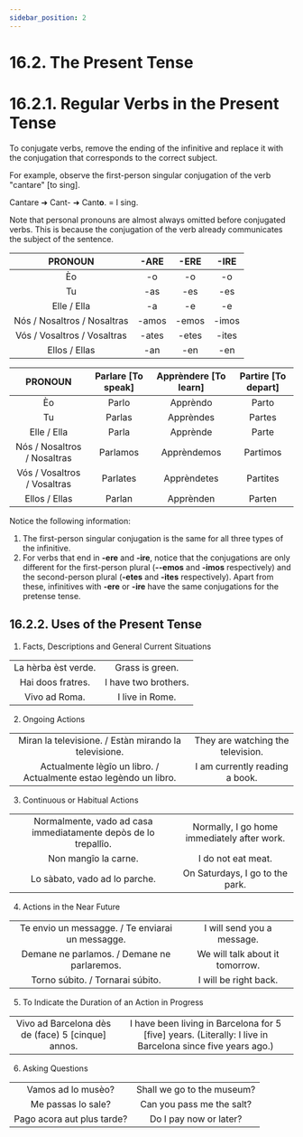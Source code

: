 ```yaml
---
sidebar_position: 2
---
```


# 16.2. The Present Tense

# 16.2.1. Regular Verbs in the Present Tense
To conjugate verbs, remove the ending of the infinitive and replace it with the conjugation that corresponds to the correct subject.

For example, observe the first-person singular conjugation of the verb "cantare" [to sing].

Cantare ➜ Cant- ➜ Cant**o**. = I sing.

Note that personal pronouns are almost always omitted before conjugated verbs. This is because the conjugation of the verb already communicates the subject of the sentence.

|           PRONOUN           |  -ARE |  -ERE |  -IRE |
|:---------------------------:|:-----:|:-----:|:-----:|
|              Èo             |   -o  |   -o  |   -o  |
|              Tu             |  -as  |  -es  |  -es  |
|         Elle / Ella         |   -a  |   -e  |   -e  |
| Nós / Nosaltros / Nosaltras | -amos | -emos | -imos |
| Vós / Vosaltros / Vosaltras | -ates | -etes | -ites |
|        Ellos / Ellas        |  -an  |  -en  |  -en  |

|           PRONOUN           | Parlare [To speak] | Apprèndere [To learn] | Partire [To depart] |
|:---------------------------:|:------------------:|:---------------------:|:-------------------:|
|              Èo             |        Parlo       |        Apprèndo       |        Parto        |
|              Tu             |       Parlas       |       Apprèndes       |        Partes       |
|         Elle / Ella         |        Parla       |        Apprènde       |        Parte        |
| Nós / Nosaltros / Nosaltras |      Parlamos      |      Apprèndemos      |       Partimos      |
| Vós / Vosaltros / Vosaltras |      Parlates      |      Apprèndetes      |       Partites      |
|        Ellos / Ellas        |       Parlan       |       Apprènden       |        Parten       |

Notice the following information:
1. The first-person singular conjugation is the same for all three types of the infinitive.
2. For verbs that end in **-ere** and **-ire**, notice that the conjugations are only different for the first-person plural (**--emos** and **-imos** respectively) and the second-person plural (**-etes** and **-ites** respectively). Apart from these, infinitives with **-ere** or **-ire** have the same conjugations for the pretense tense.

## 16.2.2. Uses of the Present Tense

1. Facts, Descriptions and General Current Situations

|                                 |                     |
|:-------------------------------:|:-------------------:|
| La hèrba èst verde. | Grass is green. |
| Hai doos fratres. | I have two brothers. |
| Vivo ad Roma. | I live in Rome. |

2. Ongoing Actions

|                                 |                     |
|:-------------------------------:|:-------------------:|
| Miran la televisione. / Estàn mirando la televisione. | They are watching the television. |
| Actualmente lègîo un libro. / Actualmente estao legèndo un libro. | I am currently reading a book. |

3. Continuous or Habitual Actions

|                                 |                     |
|:-------------------------------:|:-------------------:|
| Normalmente, vado ad casa immediatamente depòs de lo trepallîo. | Normally, I go home immediately after work. |
| Non mangîo la carne. | I do not eat meat. |
| Lo sàbato, vado ad lo parche. | On Saturdays, I go to the park. |

4. Actions in the Near Future

|                                 |                     |
|:-------------------------------:|:-------------------:|
| Te envio un messagge. / Te enviarai un messagge. | I will send you a message. |
| Demane ne parlamos. / Demane ne parlaremos. | We will talk about it tomorrow. |
| Torno súbito. / Tornarai súbito. | I will be right back. |

5. To Indicate the Duration of an Action in Progress

|                                 |                     |
|:-------------------------------:|:-------------------:|
| Vivo ad Barcelona dès de (face) 5 [cinque] annos. | I have been living in Barcelona for 5 [five] years. (Literally: I live in Barcelona since five years ago.) |

6. Asking Questions

|                                 |                     |
|:-------------------------------:|:-------------------:|
| Vamos ad lo musèo? | Shall we go to the museum? |
| Me passas lo sale? | Can you pass me the salt? |
| Pago acora aut plus tarde? | Do I pay now or later? |
